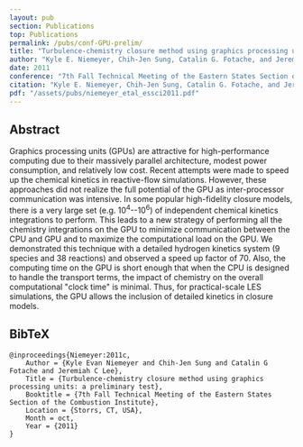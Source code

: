 ```yaml
---
layout: pub
section: Publications
top: Publications
permalink: /pubs/conf-GPU-prelim/
title: "Turbulence-chemistry closure method using graphics processing units: a preliminary test"
author: "Kyle E. Niemeyer, Chih-Jen Sung, Catalin G. Fotache, and Jeremiah C. Lee"
date: 2011
conference: "7th Fall Technical Meeting of the Eastern States Section of the Combustion Institute"
citation: "Kyle E. Niemeyer, Chih-Jen Sung, Catalin G. Fotache, and Jeremiah C. Lee (2011), Turbulence-chemistry closure method using graphics processing units: a preliminary test, 7th Fall Technical Meeting of the Eastern States Section of the Combustion Institute, Storrs, CT, USA, 9--12 October."
pdf: "/assets/pubs/niemeyer_etal_essci2011.pdf"
---
```


## Abstract

Graphics processing units (GPUs) are attractive for high-performance computing due to their massively parallel architecture, modest power consumption, and relatively low cost. Recent attempts were made to speed up the chemical kinetics in reactive-flow simulations. However, these approaches did not realize the full potential of the GPU as inter-processor communication was intensive. In some popular high-fidelity closure models, there is a very large set (e.g. 10<sup>4</sup>--10<sup>6</sup>) of independent chemical kinetics integrations to perform. This leads to a new strategy of performing all the chemistry integrations on the GPU to minimize communication between the CPU and GPU and to maximize the computational load on the GPU. We demonstrated this technique with a detailed hydrogen kinetics system (9 species and 38 reactions) and observed a speed up factor of 70. Also, the computing time on the GPU is short enough that when the CPU is designed to handle the transport terms, the impact of chemistry on the overall computational "clock time" is minimal. Thus, for practical-scale LES simulations, the GPU allows the inclusion of detailed kinetics in closure models.

## BibTeX

    @inproceedings{Niemeyer:2011c,
    	Author = {Kyle Evan Niemeyer and Chih-Jen Sung and Catalin G Fotache and Jeremiah C Lee},
    	Title = {Turbulence-chemistry closure method using graphics processing units: a preliminary test},
    	Booktitle = {7th Fall Technical Meeting of the Eastern States Section of the Combustion Institute},
    	Location = {Storrs, CT, USA},
    	Month = oct,
    	Year = {2011}
    }
